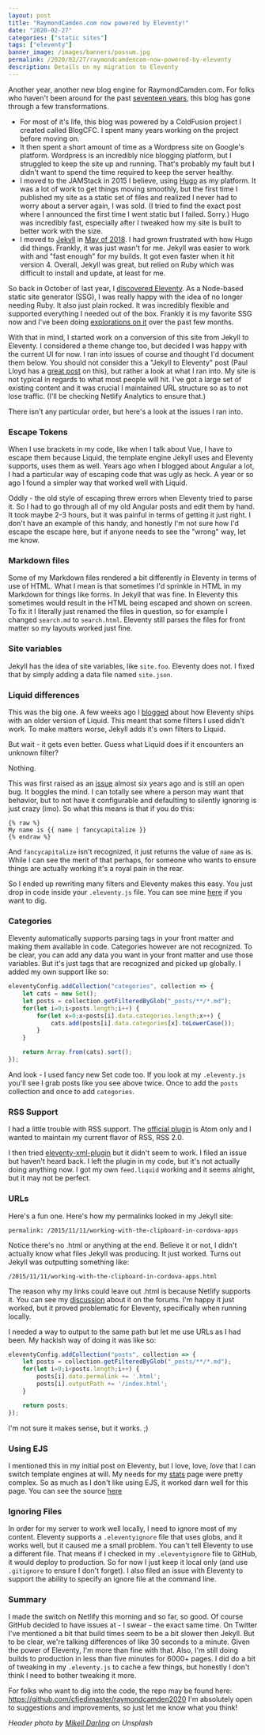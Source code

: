 ```yaml
---
layout: post
title: "RaymondCamden.com now powered by Eleventy!"
date: "2020-02-27"
categories: ["static sites"]
tags: ["eleventy"]
banner_image: /images/banners/possum.jpg
permalink: /2020/02/27/raymondcamdencom-now-powered-by-eleventy
description: Details on my migration to Eleventy
---
```


Another year, another new blog engine for RaymondCamden.com. For folks who haven't been around for the past [seventeen years](https://www.raymondcamden.com/2003/02/12/395FA384-CC01-17D6-AE9B36479350D784), this blog has gone through a few transformations.

* For most of it's life, this blog was powered by a ColdFusion project I created called BlogCFC. I spent many years working on the project before moving on.
* It then spent a short amount of time as a Wordpress site on Google's platform. Wordpress is an incredibly nice blogging platform, but I struggled to keep the site up and running. That's probably my fault but I didn't want to spend the time required to keep the server healthy.
* I moved to the JAMStack in 2015 I believe, using [Hugo](https://gohugo.io/) as my platform. It was a lot of work to get things moving smoothly, but the first time I published my site as a static set of files and realized I never had to worry about a server again, I was sold. (I tried to find the exact post where I announced the first time I went static but I failed. Sorry.) Hugo was incredibly fast, especially after I tweaked how my site is built to better work with the size. 
* I moved to [Jekyll](https://jekyllrb.com/) in [May of 2018](https://www.raymondcamden.com/2018/05/15/welcome-to-raymondcamden-2018). I had grown frustrated with how Hugo did things. Frankly, it was just wasn't for me. Jekyll was easier to work with and "fast enough" for my builds. It got even faster when it hit version 4. Overall, Jekyll was great, but relied on Ruby which was difficult to install and update, at least for me.

So back in October of last year, I [discovered Eleventy](https://www.raymondcamden.com/2019/10/12/why-im-digging-eleventy). As a Node-based static site generator (SSG), I was really happy with the idea of no longer needing Ruby. It also just plain rocked. It was incredibly flexible and supported everything I needed out of the box. Frankly it is my favorite SSG now and I've been doing [explorations on it](https://www.raymondcamden.com/tags/eleventy/) over the past few months. 

With that in mind, I started work on a conversion of this site from Jekyll to Eleventy. I considered a theme change too, but decided I was happy with the current UI for now. I ran into issues of course and thought I'd document them below. You should not consider this a "Jekyll to Eleventy" post (Paul Lloyd has a [great post](https://24ways.org/2018/turn-jekyll-up-to-eleventy/) on this), but rather a look at what I ran into. My site is not typical in regards to what most people will hit. I've got a large set of existing content and it was crucial I maintained URL structure so as to not lose traffic. (I'll be checking Netlify Analytics to ensure that.) 

There isn't any particular order, but here's a look at the issues I ran into.

### Escape Tokens

When I use brackets in my code, like when I talk about Vue, I have to escape them because Liquid, the template engine Jekyll uses and Eleventy supports, uses them as well. Years ago when I blogged about Angular a lot, I had a particular way of escaping code that was ugly as heck. A year or so ago I found a simpler way that worked well with Liquid. 

Oddly - the old style of escaping threw errors when Eleventy tried to parse it. So I had to go through all of my old Angular posts and edit them by hand. It took maybe 2-3 hours, but it was painful in terms of getting it just right. I don't have an example of this handy, and honestly I'm not sure how I'd escape the escape here, but if anyone needs to see the "wrong" way, let me know. 

### Markdown files

Some of my Markdown files rendered a bit differently in Eleventy in terms of use of HTML. What I mean is that sometimes I'd sprinkle in HTML in my Markdown for things like forms. In Jekyll that was fine. In Eleventy this sometimes would result in the HTML being escaped and shown on screen. To fix it I literally just renamed the files in question, so for example I changed `search.md` to `search.html`. Eleventy still parses the files for front matter so my layouts worked just fine. 

### Site variables

Jekyll has the idea of site variables, like `site.foo`. Eleventy does not. I fixed that by simply adding a data file named `site.json`. 

### Liquid differences

This was the big one. A few weeks ago I [blogged](https://www.raymondcamden.com/2020/02/07/checking-and-upgrading-template-engines-in-eleventy) about how Eleventy ships with an older version of Liquid. This meant that some filters I used didn't work. To make matters worse, Jekyll adds it's own filters to Liquid.

But wait - it gets even better. Guess what Liquid does if it encounters an unknown filter? 

Nothing.

This was first raised as an [issue](https://github.com/Shopify/liquid/issues/422) almost six years ago and is still an open bug. It boggles the mind. I can totally see where a person may want that behavior, but to not have it configurable and defaulting to silently ignoring is just crazy (imo). So what this means is that if you do this:

```
{% raw %}
My name is {{ name | fancycapitalize }}
{% endraw %}
```

And `fancycapitalize` isn't recognized, it just returns the value of `name` as is. While I can see the merit of that perhaps, for someone who wants to ensure things are actually working it's a royal pain in the rear. 

So I ended up rewriting many filters and Eleventy makes this easy. You just drop in code inside your `.eleventy.js` file. You can see mine [here](https://github.com/cfjedimaster/raymondcamden2020/blob/master/.eleventy.js) if you want to dig. 

### Categories

Eleventy automatically supports parsing tags in your front matter and making them available in code. Categories however are not recognized. To be clear, you can add any data you want in your front matter and use those variables. But it's just tags that are recognized and picked up globally. I added my own support like so:

```js
eleventyConfig.addCollection("categories", collection => {
	let cats = new Set();
	let posts = collection.getFilteredByGlob("_posts/**/*.md");
	for(let i=0;i<posts.length;i++) {
		for(let x=0;x<posts[i].data.categories.length;x++) {
			cats.add(posts[i].data.categories[x].toLowerCase());
		}
	}

	return Array.from(cats).sort();
});
```

And look - I used fancy new Set code too. If you look at my `.eleventy.js` you'll see I grab posts like you see above twice. Once to add the `posts` collection and once to add `categories`. 

### RSS Support

I had a little trouble with RSS support. The [official plugin](https://www.11ty.dev/docs/plugins/rss/) is Atom only and I wanted to maintain my current flavor of RSS, RSS 2.0. 

I then tried [eleventy-xml-plugin](https://github.com/jeremenichelli/eleventy-xml-plugin) but it didn't seem to work. I filed an issue but haven't heard back. I left the plugin in my code, but it's not actually doing anything now. I got my own `feed.liquid` working and it seems alright, but it may not be perfect. 

### URLs

Here's a fun one. Here's how my permalinks looked in my Jekyll site:

```
permalink: /2015/11/11/working-with-the-clipboard-in-cordova-apps
```

Notice there's no .html or anything at the end. Believe it or not, I didn't actually know what files Jekyll was producing. It just worked. Turns out Jekyll was outputting something like:

```
/2015/11/11/working-with-the-clipboard-in-cordova-apps.html
```

The reason why my links could leave out .html is because Netlify supports it. You can see my [discussion](https://community.netlify.com/t/pretty-urls-with-the-setting-turned-off/8743) about it on the forums. I'm happy it just worked, but it proved problematic for Eleventy, specifically when running locally.

I needed a way to output to the same path but let me use URLs as I had been. My hackish way of doing it was like so:

```js
eleventyConfig.addCollection("posts", collection => {
	let posts = collection.getFilteredByGlob("_posts/**/*.md");
	for(let i=0;i<posts.length;i++) {
		posts[i].data.permalink += '.html';
		posts[i].outputPath += '/index.html';
	}

	return posts;
});
```

I'm not sure it makes sense, but it works. ;)

### Using EJS

I mentioned this in my initial post on Eleventy, but I love, love, *love* that I can switch template engines at will. My needs for my [stats](https://www.raymondcamden.com/stats) page were pretty complex. So as much as I don't like using EJS, it worked darn well for this page. You can see the source [here](https://github.com/cfjedimaster/raymondcamden2020/blob/master/stats.ejs)

### Ignoring Files

In order for my server to work well locally, I need to ignore most of my content. Eleventy supports a `.eleventyignore` file that uses globs, and it works well, but it caused me a small problem. You can't tell Eleventy to use a different file. That means if I checked in my `.eleventyignore` file to GitHub, it would deploy to production. So for now I just keep it local only (and use `.gitignore` to ensure I don't forget). I also filed an issue with Eleventy to support the ability to specify an ignore file at the command line. 

### Summary

I made the switch on Netlify this morning and so far, so good. Of course GitHub decided to have issues at - I swear - the exact same time. On Twitter I've mentioned a bit that build times seem to be a bit slower then Jekyll. But to be clear, we're talking differences of like 30 seconds to a minute. Given the power of Eleventy, I'm more than fine with that. Also, I'm still doing builds to production in less than five minutes for 6000+ pages. I did do a bit of tweaking in my `.eleventy.js` to cache a few things, but honestly I don't think I need to bother tweaking it more. 

For folks who want to dig into the code, the repo may be found here: <https://github.com/cfjedimaster/raymondcamden2020> I'm absolutely open to suggestions and improvements, so just let me know what you think!

<i>Header photo by <a href="https://unsplash.com/@md630?utm_source=unsplash&utm_medium=referral&utm_content=creditCopyText">Mikell Darling</a> on Unsplash</i>